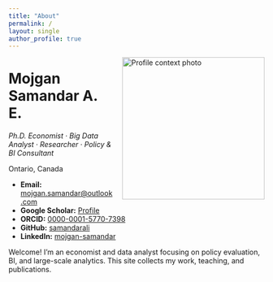 ```yaml
---
title: "About"
permalink: /
layout: single
author_profile: true
---
```


<img src="/images/YOUR-RIGHT-SIDE-IMAGE.jpg" alt="Profile context photo" style="float:right; width:280px; margin:0 0 1rem 1rem;">

# Mojgan Samandar A. E.  
_Ph.D. Economist · Big Data Analyst · Researcher · Policy & BI Consultant_

Ontario, Canada  
- **Email:** mojgan.samandar@outlook.com  
- **Google Scholar:** [Profile](https://scholar.google.ca/citations?hl=en&user=fYvemsMAAAAJ)  
- **ORCID:** [0000-0001-5770-7398](https://orcid.org/0000-0001-5770-7398)  
- **GitHub:** [samandarali](https://github.com/samandarali)  
- **LinkedIn:** [mojgan-samandar](https://linkedin.com/in/mojgan-samandar)

Welcome! I’m an economist and data analyst focusing on policy evaluation, BI, and large-scale analytics. This site collects my work, teaching, and publications.

